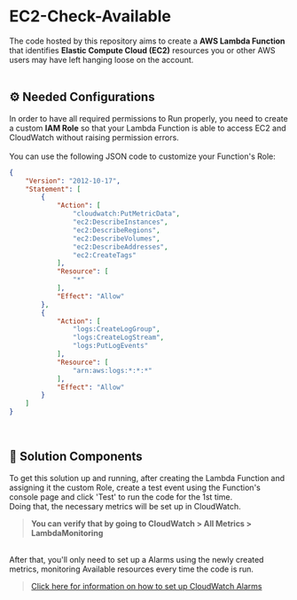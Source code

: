 # EC2-Check-Available
The code hosted by this repository aims to create a **AWS Lambda Function** that identifies **Elastic Compute Cloud (EC2)** 
resources you or other AWS users may have left hanging loose on the account.
<br><br>

## :gear: Needed Configurations
In order to have all required permissions to Run properly, you need to create a custom **IAM Role** so that your Lambda Function
is able to access EC2 and CloudWatch without raising permission errors. <br><br>
You can use the following JSON code to customize your Function's Role: <br>
```json
{
    "Version": "2012-10-17",
    "Statement": [
        {
            "Action": [
                "cloudwatch:PutMetricData",
                "ec2:DescribeInstances",
                "ec2:DescribeRegions",
                "ec2:DescribeVolumes",
                "ec2:DescribeAddresses",
                "ec2:CreateTags"
            ],
            "Resource": [
                "*"
            ],
            "Effect": "Allow"
        },
        {
            "Action": [
                "logs:CreateLogGroup",
                "logs:CreateLogStream",
                "logs:PutLogEvents"
            ],
            "Resource": [
                "arn:aws:logs:*:*:*"
            ],
            "Effect": "Allow"
        }
    ]
}
```
<br>

## :pencil: Solution Components
To get this solution up and running, after creating the Lambda Function and assigning it the custom Role, 
create a test event using the Function's console page and click 'Test' to run the code for the 1st time. <br>
Doing that, the necessary metrics will be set up in CloudWatch.
> **You can verify that by going to CloudWatch > All Metrics > LambdaMonitoring**

<br>
After that, you'll only need to set up a Alarms using the newly created metrics, monitoring Available resources every time the code is run. 
<br>

> <a href="https://docs.aws.amazon.com/AmazonCloudWatch/latest/monitoring/ConsoleAlarms.html" target="_blank">Click here for information on how to set up CloudWatch Alarms</a>
